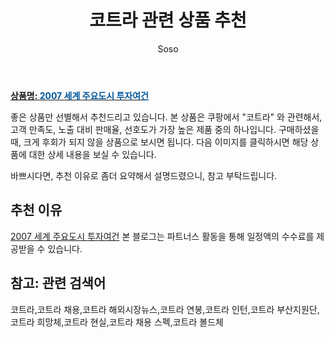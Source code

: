﻿---
layout: post
title:  "코트라 관련 상품 추천"
author: Soso
categories: [ 디저털/가전 ]
tags: [코트라,코트라 채용,코트라 해외시장뉴스,코트라 연봉,코트라 인턴,코트라 부산지원단,코트라 희망체,코트라 현실,코트라 채용 스펙,코트라 볼드체]
image: https://ads-partners.coupang.com/image1/TyeSWnsPbZEZu8owT_TUMbCCuqp7DbLLu9BsHswO0o9Vm2bIE7ptTbcbeyDGras8BYWdZGFKY7qqL0Z0dNPxcW3_yvacXTPcYxbOEr4fyJJ-GIi0QUecFaBQhXmz4OsHlZcjc19LKcQJyQS-7olD6coDtb05w2_Q-dRjLmwvZRrZH_Iu4q_h4ZaVSnHtfHb90ddZUXvVU9b7-YPMgkZyTc0lwRaabhguCTxVLn7sNF9-JAcK468UeqXbJCeGlDUyEfIKuOxODrm_K5WqniaaaYfPIP0vIesoKva1uOOb 
description: "쿠팡에서 코트라 관련 상품으로 가장 고객 선호도가 높은 제품 중 하나입니다."
---

<a href="https://link.coupang.com/re/AFFSDP?lptag=AF5673682&pageKey=4342338&itemId=20643578&vendorItemId=3030140513&traceid=V0-153-1c85079530baefa9&requestid=20231116175439477114214921&token=31850C%7CMIXED"><b>상품명: <font color='#01579B'>2007 세계 주요도시 투자여건</font></b></a>

좋은 상품만 선별해서 추천드리고 있습니다.
본 상품은 쿠팡에서 "코트라" 와 관련해서, 고객 만족도, 노출 대비 판매율, 선호도가 가장 높은 제품 중의 하나입니다.
구매하셨을 때, 크게 후회가 되지 않을 상품으로 보시면 됩니다. 
다음 이미지를 클릭하시면 해당 상품에 대한 상세 내용을 보실 수 있습니다.

바쁘시다면, 추천 이유로 좀더 요약해서 설명드렸으니, 참고 부탁드립니다.

## 추천 이유 

<a href="https://link.coupang.com/re/AFFSDP?lptag=AF5673682&pageKey=4342338&itemId=20643578&vendorItemId=3030140513&traceid=V0-153-1c85079530baefa9&requestid=20231116175439477114214921&token=31850C%7CMIXED">2007 세계 주요도시 투자여건</a>
본 블로그는 파트너스 활동을 통해 일정액의 수수료를 제공받을 수 있습니다.

## 참고: 관련 검색어    
코트라,코트라 채용,코트라 해외시장뉴스,코트라 연봉,코트라 인턴,코트라 부산지원단,코트라 희망체,코트라 현실,코트라 채용 스펙,코트라 볼드체